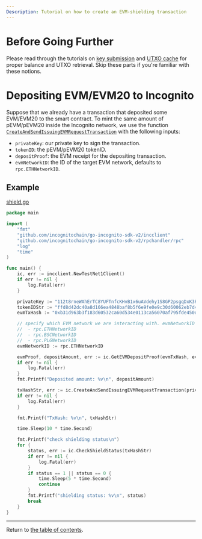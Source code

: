 ```yaml
---
Description: Tutorial on how to create an EVM-shielding transaction
---
```


# Before Going Further

Please read through the tutorials on [key submission](../../accounts/submit_key.md)
and [UTXO cache](../../accounts/utxo_cache.md) for proper balance and UTXO retrieval. Skip these parts if you're familiar
with these notions.

# Depositing EVM/EVM20 to Incognito

Suppose that we already have a transaction that deposited some EVM/EVM20 to the smart contract. To mint the same amount
of pEVM/pEVM20 inside the Incognito network, we use the
function [`CreateAndSendIssuingEVMRequestTransaction`](../../../../incclient/bridge.go) with the following inputs:

* `privateKey`: our private key to sign the transaction.
* `tokenID`: the pEVM/pEVM20 tokenID.
* `depositProof`: the EVM receipt for the depositing transaction.
* `evmNetworkID`: the ID of the target EVM network, defaults to `rpc.ETHNetworkID`.

## Example

[shield.go](../../../code/bridge/evm/shield/shield.go)

```go
package main

import (
	"fmt"
	"github.com/incognitochain/go-incognito-sdk-v2/incclient"
	"github.com/incognitochain/go-incognito-sdk-v2/rpchandler/rpc"
	"log"
	"time"
)

func main() {
	ic, err := incclient.NewTestNet1Client()
	if err != nil {
		log.Fatal(err)
	}

	privateKey := "112t8rneWAhErTC8YUFTnfcKHvB1x6uAVdehy1S8GP2psgqDxK3RHouUcd69fz88oAL9XuMyQ8mBY5FmmGJdcyrpwXjWBXRpoWwgJXjsxi4j"
	tokenIDStr := "ffd8d42dc40a8d166ea4848baf8b5f6e9fe0e9c30d60062eb7d44a8df9e00854"
	evmTxHash := "0xb31d963b3f183d60532ca60d534e0113ca56070af795fde450dd456945a7be42"

	// specify which EVM network we are interacting with. evmNetworkID could be one of the following:
	// 	- rpc.ETHNetworkID
	//	- rpc.BSCNetworkID
	//	- rpc.PLGNetworkID
	evmNetworkID := rpc.ETHNetworkID

	evmProof, depositAmount, err := ic.GetEVMDepositProof(evmTxHash, evmNetworkID)
	if err != nil {
		log.Fatal(err)
	}
	fmt.Printf("Deposited amount: %v\n", depositAmount)

	txHashStr, err := ic.CreateAndSendIssuingEVMRequestTransaction(privateKey, tokenIDStr, *evmProof, evmNetworkID)
	if err != nil {
		log.Fatal(err)
	}

	fmt.Printf("TxHash: %v\n", txHashStr)

	time.Sleep(10 * time.Second)

	fmt.Printf("check shielding status\n")
	for {
		status, err := ic.CheckShieldStatus(txHashStr)
		if err != nil {
			log.Fatal(err)
		}
		if status == 1 || status == 0 {
			time.Sleep(5 * time.Second)
			continue
		}
		fmt.Printf("shielding status: %v\n", status)
		break
	}
}
```

---
Return to [the table of contents](../../../../README.md).

